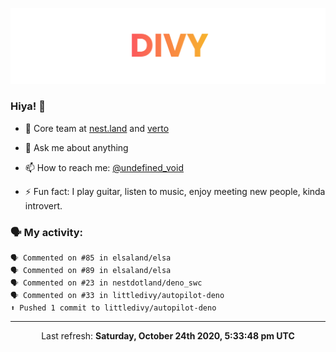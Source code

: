 
![](https://github.com/divy-work/divy-work/raw/master/assets/divy.png)

### Hiya! 👋

- 🔭 Core team at [nest.land](https://github.com/nestdotland/nest.land) and [verto](https://github.com/useverto/verto)

- 💬 Ask me about anything

- 📫 How to reach me: [@undefined_void](https://instagram.com/divy.exe)

- ⚡ Fun fact: I play guitar, listen to music, enjoy meeting new people, kinda introvert.

### 🗣 My activity:

```
🗣 Commented on #85 in elsaland/elsa
🗣 Commented on #89 in elsaland/elsa
🗣 Commented on #23 in nestdotland/deno_swc
🗣 Commented on #33 in littledivy/autopilot-deno
⬆️ Pushed 1 commit to littledivy/autopilot-deno
```

------------
<p align="center">Last refresh: <b>Saturday, October 24th 2020, 5:33:48 pm UTC</b></p>
